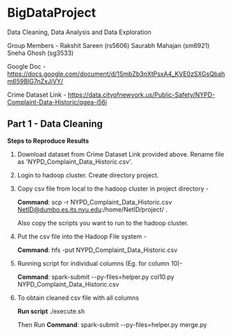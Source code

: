 # BigDataProject
Data Cleaning, Data Analysis and Data Exploration

Group Members -
Rakshit Sareen (rs5606)
Saurabh Mahajan (sm6921)	
Sneha Ghosh (sg3533)

Google Doc - https://docs.google.com/document/d/1SmbZb3nXtPsxA4_KVE0zSXGsQbahm659BlG7nZxJiVY/

Crime Dataset Link - https://data.cityofnewyork.us/Public-Safety/NYPD-Complaint-Data-Historic/qgea-i56i

## Part 1 - Data Cleaning
**Steps to Reproduce Results**
1. Download dataset from Crime Dataset Link provided above. Rename file as 'NYPD_Complaint_Data_Historic.csv'.
2. Login to hadoop cluster. Create directory project.
3. Copy csv file from local to the hadoop cluster in project directory -

   **Command**: scp -r NYPD_Complaint_Data_Historic.csv NetID@dumbo.es.its.nyu.edu:/home/NetID/project/ .
   
   Also copy the scripts you want to run to the hadoop cluster.
4. Put the csv file into the Hadoop File system -

   **Command**: hfs -put NYPD_Complaint_Data_Historic.csv
   
5. Running script for individual columns (Eg. for column 10)- 
   
   **Command**: spark-submit --py-files=helper.py col10.py NYPD_Complaint_Data_Historic.csv
   
6. To obtain cleaned csv file with all columns

    **Run script** ./execute.sh

    Then Run **Command**: spark-submit --py-files=helper.py merge.py
